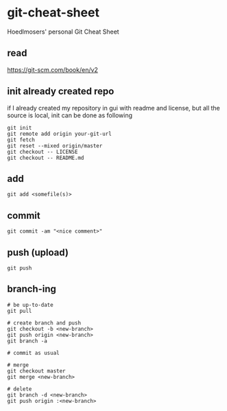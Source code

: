 # git-cheat-sheet
Hoedlmosers' personal Git Cheat Sheet

## read
https://git-scm.com/book/en/v2

## init already created repo

if I already created my repository in gui with readme and license, but all the source is local, init can be done as following

```
git init
git remote add origin your-git-url
git fetch
git reset --mixed origin/master
git checkout -- LICENSE
git checkout -- README.md
```

## add
```
git add <somefile(s)>
```

## commit

```
git commit -am "<nice comment>"
```

## push (upload)

```
git push
```

## branch-ing
```
# be up-to-date
git pull

# create branch and push
git checkout -b <new-branch>
git push origin <new-branch>
git branch -a

# commit as usual

# merge
git checkout master
git merge <new-branch>

# delete
git branch -d <new-branch>
git push origin :<new-branch>
```
